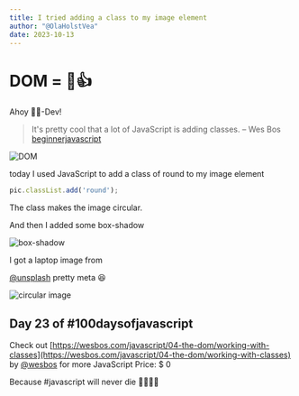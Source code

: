 ```yaml
---
title: I tried adding a class to my image element
author: "@OlaHolstVea"
date: 2023-10-13
---
```


# DOM = 🥳👍

Ahoy 🏴‍☠️-Dev!

> It's pretty cool that a lot of JavaScript is adding classes.
   – Wes Bos [beginnerjavascript]( https://beginnerjavascript.com )


![DOM](https://pbs.twimg.com/media/F8U3cr3X0AAKTed?format=jpg&name=large)

today I used JavaScript to add a class of round to my image element

```js
pic.classList.add('round');
```

The class makes the image circular.



And then I added some box-shadow

![box-shadow](https://pbs.twimg.com/media/F8U3cr7XUAA8zEQ?format=jpg&name=large)

I got a laptop image from

[@unsplash](https://twitter.com/unsplash) pretty meta 😆

![circular image](https://pbs.twimg.com/media/F8U3cr9XQAEk-Wc?format=jpg&name=large)

## Day 23 of #100daysofjavascript

Check out [https://wesbos.com/javascript/04-the-dom/working-with-classes](https://wesbos.com/javascript/04-the-dom/working-with-classes)
by
[@wesbos](https://twitter.com/wesbos)
 for more JavaScript
Price: $ 0

Because #javascript will never die 💪🥳🏴‍☠️

